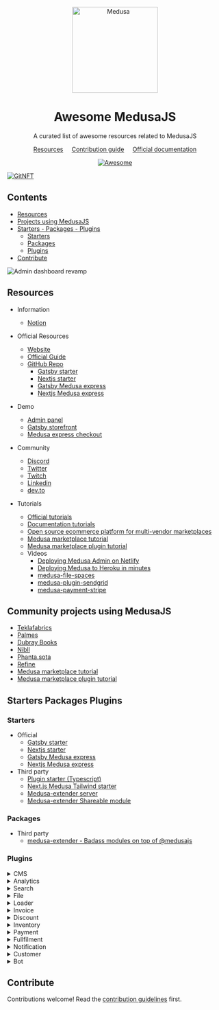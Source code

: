 <!--lint disable awesome-list-item-->
<div align="center">
  <p align="center">
    <img alt="Medusa" src="https://uploads-ssl.webflow.com/61fba9f6deac297b7b22017d/62000006ce573a706c92546c_logo.svg" width="200" />
  </p>
<h1>Awesome MedusaJS</h1>
<p>A curated list of awesome resources related to MedusaJS</p>

<a href="#resources">Resources</a>
&nbsp;&nbsp;&nbsp;
<a href="CONTRIBUTING.md">Contribution guide</a>
&nbsp;&nbsp;&nbsp;
<a href="https://docs.medusajs.com/">Official documentation</a>

  <a href="https://awesome.re">
    <img src="https://awesome.re/badge.svg" alt="Awesome">
  </a>
</div>

[![GitNFT](https://img.shields.io/badge/%F0%9F%94%AE-Open%20in%20GitNFT-darkviolet?style=flat)](https://gitnft.quine.sh/app/commits/list/repo/awesome-medusajs)

## Contents <!-- omit in toc -->

- [Resources](#resources)
- [Projects using MedusaJS](#projects-using-medusajs)
- [Starters - Packages - Plugins](#starters-packages-plugins)
  - [Starters](#starters)
  - [Packages](#packages)
  - [Plugins](#plugins)
- [Contribute](#contribute)

<!--lint enable awesome-list-item-->

![Admin dashboard revamp](https://uploads-ssl.webflow.com/61fba9f6deac297b7b22017d/61fec76b67fa73688f7b7d2d_test-oli-p-2000.png)

## Resources

- Information
    - [Notion](https://medusajs.notion.site/medusajs/Medusa-Home-3485f8605d834a07949b17d1a9f7eafd)

- Official Resources
  - [Website](https://www.medusajs.com/)
  - [Official Guide](https://docs.medusajs.com/)
  - [GitHub Repo](https://github.com/medusajs/medusa)
    - [Gatsby starter](https://github.com/medusajs/gatsby-starter-medusa)
    - [Nextjs starter](https://github.com/medusajs/nextjs-starter-medusa)
    - [Gatsby Medusa express](https://github.com/medusajs/medusa-express-gatsby)
    - [Nextjs Medusa express](https://github.com/medusajs/medusa-express-nextjs)

- Demo
  - [Admin panel](https://demo.medusa-commerce.com/)
  - [Gatsby storefront](https://start.medusajs.com/)
  - [Medusa express checkout](https://www.medusa.express/)
  
- Community
  - [Discord](https://discord.gg/xpCwq3Kfn8)
  - [Twitter](https://twitter.com/intent/follow?screen_name=medusajs)
  - [Twitch](https://www.twitch.tv/medusajs)
  - [Linkedin](https://www.linkedin.com/company/medusa-commerce)
  - [dev.to](https://dev.to/medusajs)

- Tutorials
  - [Official tutorials](https://www.medusajs.com/blog)
  - [Documentation tutorials](https://docs.medusajs.com/tutorial/set-up-your-development-environment)
  - [Open source ecommerce platform for multi-vendor marketplaces](https://dev.to/medusajs/create-an-open-source-commerce-marketplace-part-1-3m5k)  
  - [Medusa marketplace tutorial](https://github.com/shahednasser/medusa-marketplace-tutorial)
  - [Medusa marketplace plugin tutorial](https://github.com/shahednasser/medusa-marketplace)
  - Videos
    - [Deploying Medusa Admin on Netlify](https://www.medusajs.com/post/video-deploy-medusa-admin-on-netlify)
    - [Deploying Medusa to Heroku in minutes](https://www.medusajs.com/post/video-guide-deploy-medusa-to-heroku-in-minutes)
    - [medusa-file-spaces](https://user-images.githubusercontent.com/59018053/154808767-7c030254-1879-41fd-a71c-b31c5508d8a4.mp4)
    - [medusa-plugin-sendgrid](https://user-images.githubusercontent.com/59018053/154807282-1e72671f-1936-411d-b914-e05c6597693a.mp4)
    - [medusa-payment-stripe](https://user-images.githubusercontent.com/59018053/154807206-6fbda0a6-bf3e-4e39-9fc2-f11710afe0b9.mp4)

## Community projects using MedusaJS

- [Teklafabrics](https://teklafabrics.com/)
- [Palmes](https://palmes.co/)
- [Dubray Books](https://www.dubraybooks.ie/)
- [Nibll](https://www.nibll.com/)
- [Phanta.sota](https://phanta.sota.xyz/)
- [Refine](https://store.refine.dev/)
- [Medusa marketplace tutorial](https://github.com/shahednasser/medusa-marketplace-tutorial)
- [Medusa marketplace plugin tutorial](https://github.com/shahednasser/medusa-marketplace)

## Starters Packages Plugins

### Starters

- Official
    - [Gatsby starter](https://github.com/medusajs/gatsby-starter-medusa)
    - [Nextjs starter](https://github.com/medusajs/nextjs-starter-medusa)
    - [Gatsby Medusa express](https://github.com/medusajs/medusa-express-gatsby)
    - [Nextjs Medusa express](https://github.com/medusajs/medusa-express-nextjs)
- Third party
    - [Plugin starter (Typescript)](https://github.com/adrien2p/medusa-plugin-starter-ts)
    - [Next.js Medusa Tailwind starter](https://github.com/avneesh0612/next-medusa-tailwind-template)
    - [Medusa-extender server](https://github.com/adrien2p/medusa-extender/tree/main/starters/server)
    - [Medusa-extender Shareable module](https://github.com/adrien2p/medusa-extender/tree/main/starters/plugin-module)

### Packages

- Third party
  - [medusa-extender - Badass modules on top of @medusajs](https://github.com/adrien2p/medusa-extender)

### Plugins

<details>
  <summary>CMS</summary>
  
  - [Contentful](https://docs.medusajs.com/add-plugins/contentful)
  - [Strapi](https://docs.medusajs.com/add-plugins/strapi)
</details>
<details>
  <summary>Analytics</summary>
  
  - [Segment](https://docs.medusajs.com/add-plugins/segment)
  - [Jitsu](https://github.com/joseantcordeiro/medusa-plugin-jitsu)
  - Third party
    - [Sentry](https://github.com/adrien2p/medusa-plugins/tree/main/packages/medusa-plugin-sentry)
</details>
<details>
  <summary>Search</summary>
  
  - [Meilisearch](https://docs.medusajs.com/add-plugins/meilisearch)
  - [Algolia](https://docs.medusajs.com/add-plugins/algolia)
</details>
<details>
  <summary>File</summary>
  
  - [Spaces](https://docs.medusajs.com/add-plugins/spaces)
  - [S3](https://docs.medusajs.com/add-plugins/s3)
  - [Minio](https://github.com/medusajs/medusa/tree/master/packages/medusa-file-minio)
  - Third party
    - [Cloudflare Images](https://github.com/drewdecarme/medusa-file-cloudflare-images)
    - [Local Storage](https://github.com/blechlawine/medusa-plugin-filestorage-local)
    - [GCP](https://github.com/kingwill101/medusa-file-gcp)
    - [Cloudinary](https://www.npmjs.com/package/medusa-file-cloudinary)
</details>
<details>
  <summary>Loader</summary>
  
  - [Shopify](https://github.com/medusajs/medusa/blob/master/packages/medusa-source-shopify/src/loaders/index.js)
</details>
<details>
  <summary>Invoice</summary>
  
  - [Economic](https://github.com/medusajs/medusa/tree/master/packages/medusa-plugin-economic)
</details>
<details>
  <summary>Discount</summary>
  
  - [Generator](https://github.com/medusajs/medusa/tree/master/packages/medusa-plugin-discount-generator)
</details>
<details>
  <summary>Inventory</summary>
  
  - [Brightpearl](https://github.com/medusajs/medusa/tree/master/packages/medusa-plugin-brightpearl)
</details>
<details>
  <summary>Payment</summary>
  
  - [Manual](https://github.com/medusajs/medusa/tree/master/packages/medusa-payment-manual)
  - [Stripe](https://docs.medusajs.com/add-plugins/stripe)
  - [Klarna](https://docs.medusajs.com/add-plugins/klarna)
  - [Paypal](https://docs.medusajs.com/add-plugins/paypal)
  - [Adyen](https://github.com/medusajs/medusa/tree/master/packages/medusa-payment-adyen)
  - Third party
    - [Subscriptions plugin](https://github.com/rrums123/medusa-plugin-subscription)
    - [Stripe subscriptions](https://github.com/rrums123/medusa-payment-stripe-subscription)
    - [Razorpay](https://www.npmjs.com/package/medusa-payment-razorpay)
</details>
<details>
  <summary>Fullfilment</summary>
  
  - [Manual](https://github.com/medusajs/medusa/tree/master/packages/medusa-fulfillment-manual)
  - [Webshiper](https://github.com/medusajs/medusa/tree/master/packages/medusa-fulfillment-webshipper)
</details>
<details>
  <summary>Notification</summary>
  
  - [Sendgrid](https://docs.medusajs.com/add-plugins/sendgrid)
  - [Mailchimp](https://github.com/medusajs/medusa/tree/master/packages/medusa-plugin-mailchimp)
  - [Twilio](https://github.com/medusajs/medusa/tree/master/packages/medusa-plugin-twilio-sms)
  - Third party
    - [node mailer](https://github.com/Blechlawine/medusa-plugin-nodemailer)
</details>
<details>
  <summary>Customer</summary>
  
  - [Wish list](https://github.com/medusajs/medusa/tree/master/packages/medusa-plugin-wishlist)
</details>
<details>
  <summary>Bot</summary>

  - [Slack](https://docs.medusajs.com/add-plugins/slack)
</details>

## Contribute

Contributions welcome! Read the [contribution guidelines](CONTRIBUTING.md) first.
